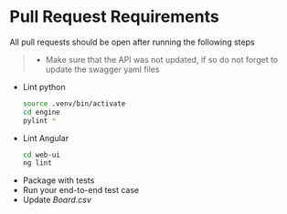 # Pull Request Requirements

All pull requests should be open after running the following steps

>  - Make sure that the API was not updated, if so do not forget to update the swagger yaml files

- Lint python
    ```bash
    source .venv/bin/activate
    cd engine
    pylint *
    ```
- Lint Angular
    ```bash
    cd web-ui
    ng lint
    ```
- Package with tests
- Run your end-to-end test case
- Update _Board.csv_